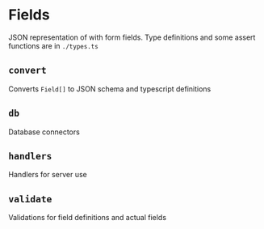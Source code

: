 # Fields

JSON representation of with form fields. Type definitions and some assert
functions are in `./types.ts`

## `convert`

Converts `Field[]` to JSON schema and typescript definitions

## `db`

Database connectors

## `handlers`

Handlers for server use

## `validate`

Validations for field definitions and actual fields
